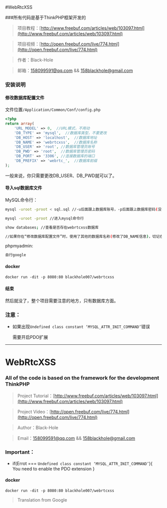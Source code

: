 #WebRtcXSS

###所有代码是基于ThinkPHP框架开发的
>项目教程：[http://www.freebuf.com/articles/web/103097.html](http://www.freebuf.com/articles/web/103097.html)

>项目视频：[http://open.freebuf.com/live/774.html](http://open.freebuf.com/live/774.html)

>作者：Black-Hole

>邮箱：158099591@qq.com && 158blackhole@gmail.com

### 安装说明

#### 修改数据库配置文件

文件位置`/Application/Common/Conf/config.php`

```php
<?php
return array(
	'URL_MODEL' => 0,  //URL模式，不用动
	'DB_TYPE' => 'mysql',  //数据库类型，不要更改
	'DB_HOST' => 'localhost',  //数据库地址
	'DB_NAME' => 'webrtcxss',  //数据库名称
	'DB_USER' => 'root', //数据库管理员账号
	'DB_PWD' => 'root',  //数据库管理员密码
	'DB_PORT' => '3306', //连接数据库的端口
	'DB_PREFIX' => 'webrtc_',  //数据库前缀
);
```
一般来说，你只需要更改DB_USER、DB_PWD就可以了。

#### 导入sql数据库文件

MySQL命令行：
```sh
mysql -uroot -proot < sql.sql //-u后面跟上数据库账号，-p后面跟上数据库密码(没有空格)，sql.sql是sql文件的位置，在项目的根目录下，注意路径，无回显。

mysql -uroot -proot //进入mysql命令行

show databases; //查看是否存在webrtcxss数据库

//如果你在“修改数据库配置文件”时，使用了其他的数据库名称(修改了DB_NAME信息)，切记在sql.sql文件里把“webrtcxss”字符串全部替换成“你修改的字符串”
```

phpmyadmin:
```sh
自行google
```

#### docker

`docker run -dit -p 8080:80 blackhole007/webrtcxss`

#### 结束
然后就没了，整个项目需要注意的地方，只有数据库方面。

### 注意：

* 如果出现`Undefined class constant ‘MYSQL_ATTR_INIT_COMMAND’`错误
  <p>需要开启PDO扩展</p>

***
# WebRtcXSS

### All of the code is based on the framework for the development ThinkPHP
>Project Tutorial：[http://www.freebuf.com/articles/web/103097.html](http://www.freebuf.com/articles/web/103097.html)

>Project Video：[http://open.freebuf.com/live/774.html](http://open.freebuf.com/live/774.html)

>Author：Black-Hole

>Email：158099591@qq.com && 158blackhole@gmail.com

### Important：

* if(Errot === `Undefined class constant ‘MYSQL_ATTR_INIT_COMMAND’`){<br />
  You need to enable the PDO extension
}

#### docker

`docker run -dit -p 8080:80 blackhole007/webrtcxss`

>Translation from Google
